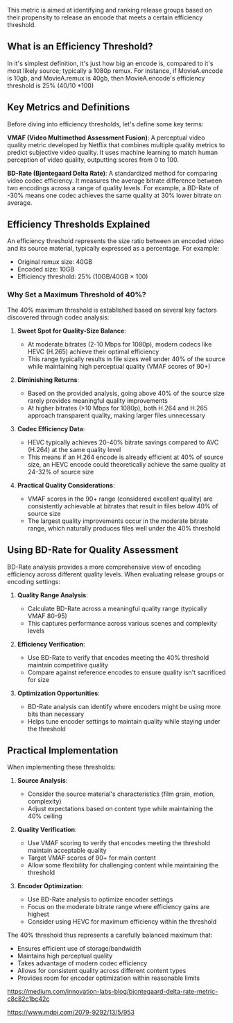 This metric is aimed at identifying and ranking release groups based on their propensity to release an encode that meets a certain efficiency threshold.

## What is an Efficiency Threshold?

In it's simplest definition, it's just how big an encode is, compared to it's most likely source; typically a 1080p remux. For instance, if MovieA.encode is 10gb, and MovieA.remux is 40gb, then MovieA.encode's efficiency threshold is 25% (40/10 \*100)

## Key Metrics and Definitions

Before diving into efficiency thresholds, let's define some key terms:

**VMAF (Video Multimethod Assessment Fusion)**: A perceptual video quality metric developed by Netflix that combines multiple quality metrics to predict subjective video quality. It uses machine learning to match human perception of video quality, outputting scores from 0 to 100.

**BD-Rate (Bjøntegaard Delta Rate)**: A standardized method for comparing video codec efficiency. It measures the average bitrate difference between two encodings across a range of quality levels. For example, a BD-Rate of -30% means one codec achieves the same quality at 30% lower bitrate on average.

## Efficiency Thresholds Explained

An efficiency threshold represents the size ratio between an encoded video and its source material, typically expressed as a percentage. For example:
- Original remux size: 40GB
- Encoded size: 10GB
- Efficiency threshold: 25% (10GB/40GB × 100)

### Why Set a Maximum Threshold of 40%?

The 40% maximum threshold is established based on several key factors discovered through codec analysis:

1. **Sweet Spot for Quality-Size Balance**: 
   - At moderate bitrates (2-10 Mbps for 1080p), modern codecs like HEVC (H.265) achieve their optimal efficiency
   - This range typically results in file sizes well under 40% of the source while maintaining high perceptual quality (VMAF scores of 90+)

2. **Diminishing Returns**:
   - Based on the provided analysis, going above 40% of the source size rarely provides meaningful quality improvements
   - At higher bitrates (>10 Mbps for 1080p), both H.264 and H.265 approach transparent quality, making larger files unnecessary

3. **Codec Efficiency Data**:
   - HEVC typically achieves 20-40% bitrate savings compared to AVC (H.264) at the same quality level
   - This means if an H.264 encode is already efficient at 40% of source size, an HEVC encode could theoretically achieve the same quality at 24-32% of source size

4. **Practical Quality Considerations**:
   - VMAF scores in the 90+ range (considered excellent quality) are consistently achievable at bitrates that result in files below 40% of source size
   - The largest quality improvements occur in the moderate bitrate range, which naturally produces files well under the 40% threshold

## Using BD-Rate for Quality Assessment

BD-Rate analysis provides a more comprehensive view of encoding efficiency across different quality levels. When evaluating release groups or encoding settings:

1. **Quality Range Analysis**:
   - Calculate BD-Rate across a meaningful quality range (typically VMAF 80-95)
   - This captures performance across various scenes and complexity levels

2. **Efficiency Verification**:
   - Use BD-Rate to verify that encodes meeting the 40% threshold maintain competitive quality
   - Compare against reference encodes to ensure quality isn't sacrificed for size

3. **Optimization Opportunities**:
   - BD-Rate analysis can identify where encoders might be using more bits than necessary
   - Helps tune encoder settings to maintain quality while staying under the threshold

## Practical Implementation

When implementing these thresholds:

1. **Source Analysis**:
   - Consider the source material's characteristics (film grain, motion, complexity)
   - Adjust expectations based on content type while maintaining the 40% ceiling

2. **Quality Verification**:
   - Use VMAF scoring to verify that encodes meeting the threshold maintain acceptable quality
   - Target VMAF scores of 90+ for main content
   - Allow some flexibility for challenging content while maintaining the threshold

3. **Encoder Optimization**:
   - Use BD-Rate analysis to optimize encoder settings
   - Focus on the moderate bitrate range where efficiency gains are highest
   - Consider using HEVC for maximum efficiency within the threshold

The 40% threshold thus represents a carefully balanced maximum that:
- Ensures efficient use of storage/bandwidth
- Maintains high perceptual quality
- Takes advantage of modern codec efficiency
- Allows for consistent quality across different content types
- Provides room for encoder optimization within reasonable limits



https://medium.com/innovation-labs-blog/bjontegaard-delta-rate-metric-c8c82c1bc42c

https://www.mdpi.com/2079-9292/13/5/953
